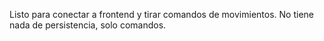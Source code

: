 Listo para conectar a frontend y tirar comandos de movimientos.
No tiene nada de persistencia, solo comandos.
